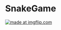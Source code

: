 # SnakeGame



<a href="https://imgflip.com/gif/4jtbap"><img src="https://imgflip.com/gif/4jtbap.gif" title="made at imgflip.com"/></a>

